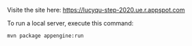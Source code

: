 Visite the site here: https://lucyqu-step-2020.ue.r.appspot.com

To run a local server, execute this
command:

```bash
mvn package appengine:run
```
